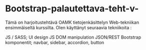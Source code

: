 # Bootstrap-palautettava-teht-v-

Tämä on harjoitustehtävä OAMK tietojenkäsittelyn Web-tekniikan ensimmäiseltä kurssilta. Olen käyttänyt seuraavia tekniikoita :

JS / SASS;
UI design
JS DOM manipulation 
JSON/REST
Bootstrap komponentit; navbar, sidebar, accordion, button
